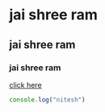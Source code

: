 # jai shree ram
## jai shree ram
### jai shree ram

<!-- for link -->
[click here]()  


<!-- for code  -->
```javascript
console.log("nitesh") 
```

```javascript

```

